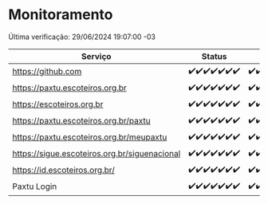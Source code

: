 # Monitoramento

Última verificação: 29/06/2024 19:07:00 -03

|Serviço|Status|Últimas 24h|
|---|---|---|
|https://github.com|<span title="2024-06-22: OK=24">✔️</span><span title="2024-06-23: OK=24">✔️</span><span title="2024-06-24: OK=24">✔️</span><span title="2024-06-25: OK=24">✔️</span><span title="2024-06-26: OK=24">✔️</span><span title="2024-06-27: OK=24">✔️</span><span title="2024-06-28: OK=23">✔️</span>|<span title="28/06/2024 20:07:00 -03 : 200">✔️</span><span title="28/06/2024 21:32:00 -03 : 200">✔️</span><span title="28/06/2024 22:52:00 -03 : 200">✔️</span><span title="28/06/2024 23:24:00 -03 : 200">✔️</span><span title="29/06/2024 00:08:00 -03 : 200">✔️</span><span title="29/06/2024 01:09:00 -03 : 200">✔️</span><span title="29/06/2024 02:07:00 -03 : 200">✔️</span><span title="29/06/2024 03:08:00 -03 : 200">✔️</span><span title="29/06/2024 04:07:00 -03 : 200">✔️</span><span title="29/06/2024 05:09:00 -03 : 200">✔️</span><span title="29/06/2024 06:07:00 -03 : 200">✔️</span><span title="29/06/2024 07:06:00 -03 : 200">✔️</span><span title="29/06/2024 08:06:00 -03 : 200">✔️</span><span title="29/06/2024 09:12:00 -03 : 200">✔️</span><span title="29/06/2024 10:07:00 -03 : 200">✔️</span><span title="29/06/2024 11:04:00 -03 : 200">✔️</span><span title="29/06/2024 12:06:00 -03 : 200">✔️</span><span title="29/06/2024 13:07:00 -03 : 200">✔️</span><span title="29/06/2024 14:05:00 -03 : 200">✔️</span><span title="29/06/2024 15:08:00 -03 : 200">✔️</span><span title="29/06/2024 16:03:00 -03 : 200">✔️</span><span title="29/06/2024 17:06:00 -03 : 200">✔️</span><span title="29/06/2024 18:06:00 -03 : 200">✔️</span><span title="29/06/2024 19:07:00 -03 : 200">✔️</span>|
|https://paxtu.escoteiros.org.br|<span title="2024-06-22: OK=24">✔️</span><span title="2024-06-23: OK=24">✔️</span><span title="2024-06-24: OK=24">✔️</span><span title="2024-06-25: OK=24">✔️</span><span title="2024-06-26: OK=24">✔️</span><span title="2024-06-27: OK=24">✔️</span><span title="2024-06-28: OK=23">✔️</span>|<span title="28/06/2024 20:07:00 -03 : 200">✔️</span><span title="28/06/2024 21:32:00 -03 : 200">✔️</span><span title="28/06/2024 22:52:00 -03 : 200">✔️</span><span title="28/06/2024 23:24:00 -03 : 200">✔️</span><span title="29/06/2024 00:08:00 -03 : 200">✔️</span><span title="29/06/2024 01:09:00 -03 : 200">✔️</span><span title="29/06/2024 02:07:00 -03 : 200">✔️</span><span title="29/06/2024 03:08:00 -03 : 200">✔️</span><span title="29/06/2024 04:07:00 -03 : 200">✔️</span><span title="29/06/2024 05:09:00 -03 : 200">✔️</span><span title="29/06/2024 06:07:00 -03 : 200">✔️</span><span title="29/06/2024 07:06:00 -03 : 200">✔️</span><span title="29/06/2024 08:06:00 -03 : 200">✔️</span><span title="29/06/2024 09:12:00 -03 : 200">✔️</span><span title="29/06/2024 10:07:00 -03 : 200">✔️</span><span title="29/06/2024 11:04:00 -03 : 200">✔️</span><span title="29/06/2024 12:06:00 -03 : 200">✔️</span><span title="29/06/2024 13:07:00 -03 : 200">✔️</span><span title="29/06/2024 14:05:00 -03 : 200">✔️</span><span title="29/06/2024 15:08:00 -03 : 200">✔️</span><span title="29/06/2024 16:03:00 -03 : 200">✔️</span><span title="29/06/2024 17:06:00 -03 : 200">✔️</span><span title="29/06/2024 18:06:00 -03 : 200">✔️</span><span title="29/06/2024 19:07:00 -03 : 200">✔️</span>|
|https://escoteiros.org.br|<span title="2024-06-22: OK=24">✔️</span><span title="2024-06-23: OK=24">✔️</span><span title="2024-06-24: OK=24">✔️</span><span title="2024-06-25: OK=24">✔️</span><span title="2024-06-26: OK=24">✔️</span><span title="2024-06-27: OK=24">✔️</span><span title="2024-06-28: OK=23">✔️</span>|<span title="28/06/2024 20:07:00 -03 : 200">✔️</span><span title="28/06/2024 21:32:00 -03 : 200">✔️</span><span title="28/06/2024 22:52:00 -03 : 200">✔️</span><span title="28/06/2024 23:24:00 -03 : 200">✔️</span><span title="29/06/2024 00:08:00 -03 : 200">✔️</span><span title="29/06/2024 01:09:00 -03 : 200">✔️</span><span title="29/06/2024 02:07:00 -03 : 200">✔️</span><span title="29/06/2024 03:08:00 -03 : 200">✔️</span><span title="29/06/2024 04:07:00 -03 : 200">✔️</span><span title="29/06/2024 05:09:00 -03 : 200">✔️</span><span title="29/06/2024 06:07:00 -03 : 200">✔️</span><span title="29/06/2024 07:06:00 -03 : 200">✔️</span><span title="29/06/2024 08:06:00 -03 : 200">✔️</span><span title="29/06/2024 09:12:00 -03 : 200">✔️</span><span title="29/06/2024 10:07:00 -03 : 200">✔️</span><span title="29/06/2024 11:04:00 -03 : 200">✔️</span><span title="29/06/2024 12:06:00 -03 : 200">✔️</span><span title="29/06/2024 13:07:00 -03 : 200">✔️</span><span title="29/06/2024 14:05:00 -03 : 200">✔️</span><span title="29/06/2024 15:08:00 -03 : 200">✔️</span><span title="29/06/2024 16:03:00 -03 : 200">✔️</span><span title="29/06/2024 17:06:00 -03 : 200">✔️</span><span title="29/06/2024 18:06:00 -03 : 200">✔️</span><span title="29/06/2024 19:07:00 -03 : 200">✔️</span>|
|https://paxtu.escoteiros.org.br/paxtu|<span title="2024-06-22: OK=24">✔️</span><span title="2024-06-23: OK=24">✔️</span><span title="2024-06-24: OK=24">✔️</span><span title="2024-06-25: OK=24">✔️</span><span title="2024-06-26: OK=24">✔️</span><span title="2024-06-27: OK=24">✔️</span><span title="2024-06-28: OK=23">✔️</span>|<span title="28/06/2024 20:07:00 -03 : 200">✔️</span><span title="28/06/2024 21:32:00 -03 : 200">✔️</span><span title="28/06/2024 22:52:00 -03 : 200">✔️</span><span title="28/06/2024 23:24:00 -03 : 200">✔️</span><span title="29/06/2024 00:08:00 -03 : 200">✔️</span><span title="29/06/2024 01:09:00 -03 : 200">✔️</span><span title="29/06/2024 02:07:00 -03 : 200">✔️</span><span title="29/06/2024 03:09:00 -03 : 200">✔️</span><span title="29/06/2024 04:07:00 -03 : 200">✔️</span><span title="29/06/2024 05:09:00 -03 : 200">✔️</span><span title="29/06/2024 06:07:00 -03 : 200">✔️</span><span title="29/06/2024 07:06:00 -03 : 200">✔️</span><span title="29/06/2024 08:06:00 -03 : 200">✔️</span><span title="29/06/2024 09:12:00 -03 : 200">✔️</span><span title="29/06/2024 10:07:00 -03 : 200">✔️</span><span title="29/06/2024 11:04:00 -03 : 200">✔️</span><span title="29/06/2024 12:06:00 -03 : 200">✔️</span><span title="29/06/2024 13:07:00 -03 : 200">✔️</span><span title="29/06/2024 14:05:00 -03 : 200">✔️</span><span title="29/06/2024 15:08:00 -03 : 200">✔️</span><span title="29/06/2024 16:03:00 -03 : 200">✔️</span><span title="29/06/2024 17:06:00 -03 : 200">✔️</span><span title="29/06/2024 18:06:00 -03 : 200">✔️</span><span title="29/06/2024 19:07:00 -03 : 200">✔️</span>|
|https://paxtu.escoteiros.org.br/meupaxtu|<span title="2024-06-22: OK=24">✔️</span><span title="2024-06-23: OK=24">✔️</span><span title="2024-06-24: OK=24">✔️</span><span title="2024-06-25: OK=24">✔️</span><span title="2024-06-26: OK=24">✔️</span><span title="2024-06-27: OK=24">✔️</span><span title="2024-06-28: OK=23">✔️</span>|<span title="28/06/2024 20:07:00 -03 : 200">✔️</span><span title="28/06/2024 21:32:00 -03 : 200">✔️</span><span title="28/06/2024 22:52:00 -03 : 200">✔️</span><span title="28/06/2024 23:24:00 -03 : 200">✔️</span><span title="29/06/2024 00:08:00 -03 : 200">✔️</span><span title="29/06/2024 01:09:00 -03 : 200">✔️</span><span title="29/06/2024 02:07:00 -03 : 200">✔️</span><span title="29/06/2024 03:09:00 -03 : 200">✔️</span><span title="29/06/2024 04:07:00 -03 : 200">✔️</span><span title="29/06/2024 05:09:00 -03 : 200">✔️</span><span title="29/06/2024 06:07:00 -03 : 200">✔️</span><span title="29/06/2024 07:06:00 -03 : 200">✔️</span><span title="29/06/2024 08:06:00 -03 : 200">✔️</span><span title="29/06/2024 09:12:00 -03 : 200">✔️</span><span title="29/06/2024 10:07:00 -03 : 200">✔️</span><span title="29/06/2024 11:04:00 -03 : 200">✔️</span><span title="29/06/2024 12:06:00 -03 : 200">✔️</span><span title="29/06/2024 13:07:00 -03 : 200">✔️</span><span title="29/06/2024 14:05:00 -03 : 200">✔️</span><span title="29/06/2024 15:08:00 -03 : 200">✔️</span><span title="29/06/2024 16:03:00 -03 : 200">✔️</span><span title="29/06/2024 17:06:00 -03 : 200">✔️</span><span title="29/06/2024 18:06:00 -03 : 200">✔️</span><span title="29/06/2024 19:07:00 -03 : 200">✔️</span>|
|https://sigue.escoteiros.org.br/siguenacional|<span title="2024-06-22: OK=24">✔️</span><span title="2024-06-23: OK=24">✔️</span><span title="2024-06-24: OK=24">✔️</span><span title="2024-06-25: OK=24">✔️</span><span title="2024-06-26: OK=24">✔️</span><span title="2024-06-27: OK=24">✔️</span><span title="2024-06-28: OK=23">✔️</span>|<span title="28/06/2024 20:07:00 -03 : 200">✔️</span><span title="28/06/2024 21:32:00 -03 : 200">✔️</span><span title="28/06/2024 22:52:00 -03 : 200">✔️</span><span title="28/06/2024 23:24:00 -03 : 200">✔️</span><span title="29/06/2024 00:08:00 -03 : 200">✔️</span><span title="29/06/2024 01:09:00 -03 : 200">✔️</span><span title="29/06/2024 02:07:00 -03 : 200">✔️</span><span title="29/06/2024 03:09:00 -03 : 200">✔️</span><span title="29/06/2024 04:07:00 -03 : 200">✔️</span><span title="29/06/2024 05:09:00 -03 : 200">✔️</span><span title="29/06/2024 06:07:00 -03 : 200">✔️</span><span title="29/06/2024 07:06:00 -03 : 200">✔️</span><span title="29/06/2024 08:06:00 -03 : 200">✔️</span><span title="29/06/2024 09:12:00 -03 : 200">✔️</span><span title="29/06/2024 10:07:00 -03 : 200">✔️</span><span title="29/06/2024 11:04:00 -03 : 200">✔️</span><span title="29/06/2024 12:06:00 -03 : 200">✔️</span><span title="29/06/2024 13:07:00 -03 : 200">✔️</span><span title="29/06/2024 14:05:00 -03 : 200">✔️</span><span title="29/06/2024 15:08:00 -03 : 200">✔️</span><span title="29/06/2024 16:03:00 -03 : 200">✔️</span><span title="29/06/2024 17:06:00 -03 : 200">✔️</span><span title="29/06/2024 18:06:00 -03 : 200">✔️</span><span title="29/06/2024 19:07:00 -03 : 200">✔️</span>|
|https://id.escoteiros.org.br/|<span title="2024-06-22: OK=24">✔️</span><span title="2024-06-23: OK=24">✔️</span><span title="2024-06-24: OK=24">✔️</span><span title="2024-06-25: OK=24">✔️</span><span title="2024-06-26: OK=24">✔️</span><span title="2024-06-27: OK=24">✔️</span><span title="2024-06-28: OK=23">✔️</span>|<span title="28/06/2024 20:07:00 -03 : 200">✔️</span><span title="28/06/2024 21:32:00 -03 : 200">✔️</span><span title="28/06/2024 22:52:00 -03 : 200">✔️</span><span title="28/06/2024 23:24:00 -03 : 200">✔️</span><span title="29/06/2024 00:08:00 -03 : 200">✔️</span><span title="29/06/2024 01:09:00 -03 : 200">✔️</span><span title="29/06/2024 02:07:00 -03 : 200">✔️</span><span title="29/06/2024 03:09:00 -03 : 200">✔️</span><span title="29/06/2024 04:07:00 -03 : 200">✔️</span><span title="29/06/2024 05:09:00 -03 : 200">✔️</span><span title="29/06/2024 06:07:00 -03 : 200">✔️</span><span title="29/06/2024 07:06:00 -03 : 200">✔️</span><span title="29/06/2024 08:06:00 -03 : 200">✔️</span><span title="29/06/2024 09:12:00 -03 : 200">✔️</span><span title="29/06/2024 10:07:00 -03 : 200">✔️</span><span title="29/06/2024 11:04:00 -03 : 200">✔️</span><span title="29/06/2024 12:06:00 -03 : 200">✔️</span><span title="29/06/2024 13:07:00 -03 : 200">✔️</span><span title="29/06/2024 14:05:00 -03 : 200">✔️</span><span title="29/06/2024 15:08:00 -03 : 200">✔️</span><span title="29/06/2024 16:03:00 -03 : 200">✔️</span><span title="29/06/2024 17:06:00 -03 : 200">✔️</span><span title="29/06/2024 18:06:00 -03 : 200">✔️</span><span title="29/06/2024 19:07:00 -03 : 200">✔️</span>|
|Paxtu Login|<span title="2024-06-22: OK=24">✔️</span><span title="2024-06-23: OK=24">✔️</span><span title="2024-06-24: OK=24">✔️</span><span title="2024-06-25: OK=24">✔️</span><span title="2024-06-26: OK=24">✔️</span><span title="2024-06-27: OK=24">✔️</span><span title="2024-06-28: OK=23">✔️</span>|<span title="28/06/2024 20:07:00 -03 : 200">✔️</span><span title="28/06/2024 21:32:00 -03 : 200">✔️</span><span title="28/06/2024 22:52:00 -03 : 200">✔️</span><span title="28/06/2024 23:24:00 -03 : 200">✔️</span><span title="29/06/2024 00:08:00 -03 : 200">✔️</span><span title="29/06/2024 01:09:00 -03 : 200">✔️</span><span title="29/06/2024 02:07:00 -03 : 200">✔️</span><span title="29/06/2024 03:09:00 -03 : 200">✔️</span><span title="29/06/2024 04:07:00 -03 : 200">✔️</span><span title="29/06/2024 05:09:00 -03 : 200">✔️</span><span title="29/06/2024 06:07:00 -03 : 200">✔️</span><span title="29/06/2024 07:06:00 -03 : 200">✔️</span><span title="29/06/2024 08:06:00 -03 : 200">✔️</span><span title="29/06/2024 09:12:00 -03 : 200">✔️</span><span title="29/06/2024 10:07:00 -03 : 200">✔️</span><span title="29/06/2024 11:04:00 -03 : 200">✔️</span><span title="29/06/2024 12:06:00 -03 : 200">✔️</span><span title="29/06/2024 13:07:00 -03 : 200">✔️</span><span title="29/06/2024 14:05:00 -03 : 200">✔️</span><span title="29/06/2024 15:08:00 -03 : 200">✔️</span><span title="29/06/2024 16:03:00 -03 : 200">✔️</span><span title="29/06/2024 17:06:00 -03 : 200">✔️</span><span title="29/06/2024 18:06:00 -03 : 200">✔️</span><span title="29/06/2024 19:07:00 -03 : 200">✔️</span>|
